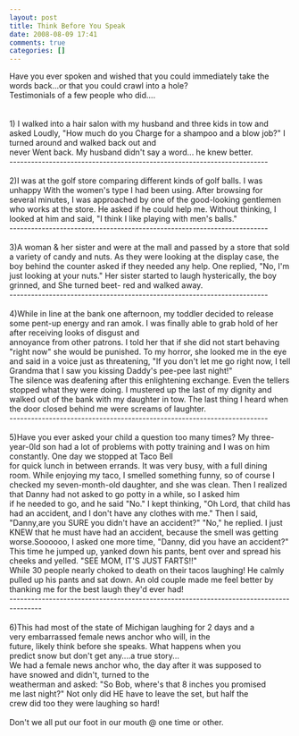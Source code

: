 ```yaml
---
layout: post
title: Think Before You Speak
date: 2008-08-09 17:41
comments: true
categories: []
---
```

Have you ever spoken and wished that you could immediately take the words back...or that you could crawl into a hole?<br />Testimonials of a few people who did....<br /><br /><br />1) I walked into a hair salon with my husband and three kids in tow and asked Loudly, "How much do you Charge for a shampoo and a blow job?" I turned around and walked back out and<br />never Went back. My husband didn't say a word... he knew better.<br />------------------------------------------------------------------------<br /><br />2)I was at the golf store comparing different kinds of golf balls. I was unhappy With the women's type I had been using. After browsing for several minutes, I was approached by one of the good-looking gentlemen who works at the store. He asked if he could help me. Without thinking, I looked at him and said, "I think I like playing with men's balls."<br />------------------------------------------------------------------------<br /><br />3)A woman &amp; her sister and were at the mall and passed by a store that sold a variety of candy and nuts. As they were looking at the display case, the boy behind the counter asked if they needed any help. One replied, "No, I'm just looking at your nuts." Her sister started to laugh hysterically, the boy grinned, and She turned beet- red and walked away.<br />------------------------------------------------------------------------<br /><br />4)While in line at the bank one afternoon, my toddler decided to release some pent-up energy and ran amok. I was finally able to grab hold of her after receiving looks of disgust and<br />annoyance from other patrons. I told her that if she did not start behaving "right now" she would be punished. To my horror, she looked me in the eye and said in a voice just as threatening, "If you don't let me go right now, I tell Grandma that I saw you kissing Daddy's pee-pee last night!"<br />The silence was deafening after this enlightening exchange. Even the tellers stopped what they were doing. I mustered up the last of my dignity and walked out of the bank with my daughter in tow. The last thing I heard when the door closed behind me were screams of laughter.<br />------------------------------------------------------------------------<br /><br />5)Have you ever asked your child a question too many times? My three-year-0ld son had a lot of problems with potty training and I was on him constantly. One day we stopped at Taco Bell<br />for quick lunch in between errands. It was very busy, with a full dining room. While enjoying my taco, I smelled something funny, so of course I checked my seven-month-old daughter, and she was clean. Then I realized that Danny had not asked to go potty in a while, so I asked him<br />if he needed to go, and he said "No." I kept thinking, "Oh Lord, that child has had an accident, and I don't have any clothes with me." Then I said, "Danny,are you SURE you didn't have an accident?" "No," he replied. I just KNEW that he must have had an accident, because the smell was getting worse.Soooooo, I asked one more time, "Danny, did you have an accident?" This time he jumped up, yanked down his pants, bent over and spread his cheeks and yelled. "SEE MOM, IT'S JUST FARTS!!"<br />While 30 people nearly choked to death on their tacos laughing! He calmly pulled up his pants and sat down. An old couple made me feel better by thanking me for the best laugh they'd ever had!<br />---------------------------------------------------------------------------------------<br /><br />6)This had most of the state of Michigan laughing for 2 days and a<br />very embarrassed female news anchor who will, in the<br />future, likely think before she speaks. What happens when you<br />predict snow but don't get any....a true story...<br />We had a female news anchor who, the day after it was supposed to<br />have snowed and didn't, turned to the<br />weatherman and asked: "So Bob, where's that 8 inches you promised<br />me last night?" Not only did HE have to leave the set, but half the<br />crew did too they were laughing so hard!<br /><br />Don't we all put our foot in our mouth @ one time or other.

